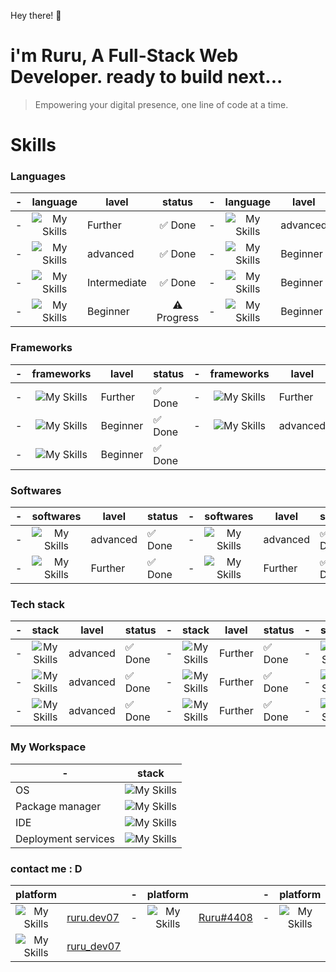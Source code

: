 Hey there! 👋

# i'm Ruru, A Full-Stack Web Developer. ready to build next...
> Empowering your digital presence, one line of code at a time.

# Skills

### Languages

| - | language | lavel | status | - | language | lavel | status | - | language | lavel | status |
|---|:-:|---|:-:|---|:-:|---|:-:|---|:-:|---|:-:|
| - | ![My Skills](https://skillicons.dev/icons?i=html)  | Further | ✅ Done | - | ![My Skills](https://skillicons.dev/icons?i=css)  | advanced | ✅ Done | - | ![My Skills](https://skillicons.dev/icons?i=js)  | Further | ✅ Done |
| - | ![My Skills](https://skillicons.dev/icons?i=ts) | advanced | ✅ Done | - | ![My Skills](https://skillicons.dev/icons?i=python) | Beginner | ✅ Done | - | ![My Skills](https://skillicons.dev/icons?i=c) | Intermediate | ✅ Done |
| - | ![My Skills](https://skillicons.dev/icons?i=mysql) | Intermediate | ✅ Done | - | ![My Skills](https://skillicons.dev/icons?i=sqlite) | Beginner | ✅ Done | - | ![My Skills](https://skillicons.dev/icons?i=rust) | Beginner | ⚠️ Progress |
| - | ![My Skills](https://skillicons.dev/icons?i=go) | Beginner | ⚠️ Progress | - | ![My Skills](https://skillicons.dev/icons?i=java) | Beginner | ⚠️ Progress | - |

### Frameworks

| - | frameworks | lavel | status | - | frameworks | lavel | status | - | frameworks | lavel | status |
|---|:-:|---|---|---|:-:|---|---|---|:-:|---|---|
| - | ![My Skills](https://skillicons.dev/icons?i=react)  | Further | ✅ Done | - | ![My Skills](https://skillicons.dev/icons?i=vite)  | Further | ✅ Done | - | ![My Skills](https://skillicons.dev/icons?i=nextjs)  | Further | ✅ Done |
| - | ![My Skills](https://skillicons.dev/icons?i=fastapi)  | Beginner | ✅ Done | - | ![My Skills](https://skillicons.dev/icons?i=express)  | advanced | ✅ Done | - | ![My Skills](https://skillicons.dev/icons?i=django)  | Beginner | ⚠️ Progress |
| - | ![My Skills](https://skillicons.dev/icons?i=electron)  | Beginner | ✅ Done |

### Softwares

| - | softwares | lavel | status | - | softwares | lavel | status | - | softwares | lavel | status |
|---|:-:|---|---|---|:-:|---|---|---|:-:|---|---|
| - | ![My Skills](https://skillicons.dev/icons?i=git)  | advanced | ✅ Done | - | ![My Skills](https://skillicons.dev/icons?i=docker)  | advanced | ✅ Done | - | ![My Skills](https://skillicons.dev/icons?i=github)  | Further | ✅ Done |
| - | ![My Skills](https://skillicons.dev/icons?i=githubactions)  | Further | ✅ Done | - | ![My Skills](https://skillicons.dev/icons?i=mongodb)  | Further | ✅ Done | - | ![My Skills](https://skillicons.dev/icons?i=postman)  | Further | ✅ Done |

### Tech stack

| - | stack | lavel | status | - | stack | lavel | status | - | stack | lavel | status |
|---|:-:|---|---|---|:-:|---|---|---|:-:|---|---|
| - | ![My Skills](https://skillicons.dev/icons?i=appwrite)  | advanced | ✅ Done | - | ![My Skills](https://skillicons.dev/icons?i=bootstrap)  | Further | ✅ Done | - | ![My Skills](https://skillicons.dev/icons?i=nextjs)  | Further | ✅ Done |
| - | ![My Skills](https://skillicons.dev/icons?i=postgres)  | advanced | ✅ Done | - | ![My Skills](https://skillicons.dev/icons?i=prisma)  | Further | ✅ Done | - | ![My Skills](https://skillicons.dev/icons?i=tailwind)  | Further | ✅ Done |
| - | ![My Skills](https://skillicons.dev/icons?i=supabase)  | advanced | ✅ Done | - | ![My Skills](https://skillicons.dev/icons?i=redis)  | Further | ✅ Done | - | ![My Skills](https://skillicons.dev/icons?i=kafka)  | Further | ✅ Done |

### My Workspace 

| - | stack |
|---|---|
| OS | ![My Skills](https://skillicons.dev/icons?i=windows,kali) |
| Package manager | ![My Skills](https://skillicons.dev/icons?i=npm,yarn,bun) |
| IDE | ![My Skills](https://skillicons.dev/icons?i=vscode,neovim) |
| Deployment services | ![My Skills](https://skillicons.dev/icons?i=vercel,netlify) |

### contact me : D

| platform |  | - | platform |  | - | platform |  | - | platform |  |
|:-:|---|---|:-:|---|---|:-:|---|---|:-:|---|
| ![My Skills](https://skillicons.dev/icons?i=instagram) | [ruru.dev07](https://www.instagram.com/ruru.dev07) | - | ![My Skills](https://skillicons.dev/icons?i=discord) | [Ruru#4408](https://discord.com/users/1006938254727192676) | - | ![My Skills](https://skillicons.dev/icons?i=gmail) | **ruru.dev07@gmail.com** | - | ![My Skills](https://skillicons.dev/icons?i=linkedin) | [ruru-dev07](https://www.linkedin.com/in/ruru-dev07/) |
| ![My Skills](https://skillicons.dev/icons?i=twitter) | [ruru_dev07](https://x.com/ruru_dev07) |








